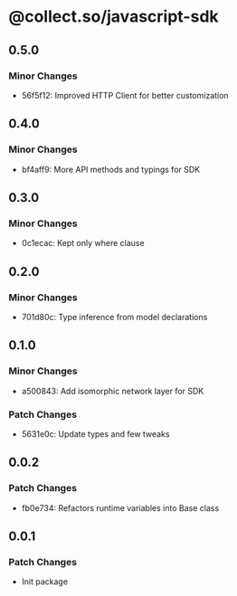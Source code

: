 # @collect.so/javascript-sdk

## 0.5.0

### Minor Changes

- 56f5f12: Improved HTTP Client for better customization

## 0.4.0

### Minor Changes

- bf4aff9: More API methods and typings for SDK

## 0.3.0

### Minor Changes

- 0c1ecac: Kept only where clause

## 0.2.0

### Minor Changes

- 701d80c: Type inference from model declarations

## 0.1.0

### Minor Changes

- a500843: Add isomorphic network layer for SDK

### Patch Changes

- 5631e0c: Update types and few tweaks

## 0.0.2

### Patch Changes

- fb0e734: Refactors runtime variables into Base class

## 0.0.1

### Patch Changes

- Init package
